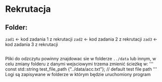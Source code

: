 # Rekrutacja

## Folder:
`zad1` <- kod zadania 1 z rekrutacji
`zad2` <- kod zadania 2 z rekrutacji
`zad3` <- kod zadania 3 z rekrutacji

##
Pliki do odzczytu powinny znajdowac sie w folderze `../data` lub innym, w celu zmiany folderu z danymi wejsciowymi trzema zmienić ścieżkę w:
'''
const std::string test_file_path {"../data/acc.txt"}; // default test file path
'''
Logi są zapisywane w folderze w którym będzie uruchomiony program